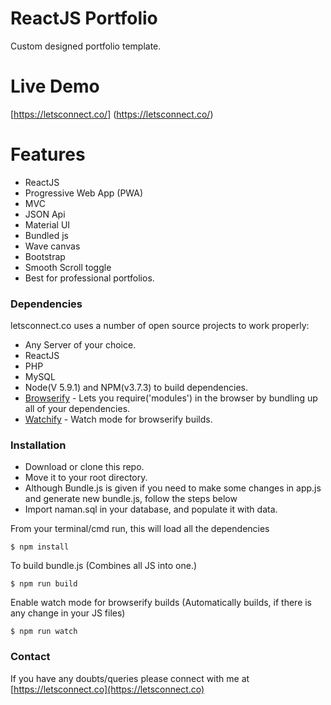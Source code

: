 # ReactJS Portfolio

Custom designed portfolio template.

# Live Demo

  [https://letsconnect.co/] (https://letsconnect.co/)

# Features
- ReactJS
- Progressive Web App (PWA)
- MVC
- JSON Api
- Material UI
- Bundled js
- Wave canvas
- Bootstrap
- Smooth Scroll toggle
- Best for professional portfolios.

### Dependencies

letsconnect.co uses a number of open source projects to work properly:
- Any Server of your choice.
- ReactJS
- PHP
- MySQL
- Node(V 5.9.1) and NPM(v3.7.3) to build dependencies.
- [Browserify](http://browserify.org/) - Lets you require('modules') in the browser by bundling up all of your dependencies.
- [Watchify](https://www.npmjs.com/package/watchify) - Watch mode for browserify builds.

### Installation

- Download or clone this repo.
- Move it to your root directory.
- Although Bundle.js is given if you need to make some changes in app.js and generate new bundle.js, follow the steps below
- Import naman.sql in your database, and populate it with data.

From your terminal/cmd run, this will load all the dependencies  
```
$ npm install
```
To build bundle.js (Combines all JS into one.)
```
$ npm run build
```
Enable watch mode for browserify builds (Automatically builds, if there is any change in your JS files)
```
$ npm run watch
```

### Contact
If you have any doubts/queries please connect with me at [https://letsconnect.co](https://letsconnect.co)
